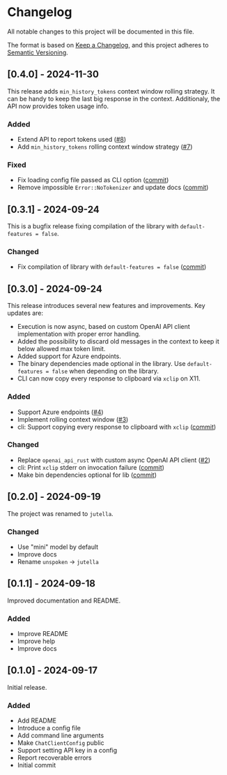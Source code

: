 # Changelog

All notable changes to this project will be documented in this file.

The format is based on [Keep a Changelog](https://keepachangelog.com/en/1.1.0/),
and this project adheres to [Semantic Versioning](https://semver.org/spec/v2.0.0.html).

## [0.4.0] - 2024-11-30

This release adds `min_history_tokens` context window rolling strategy. It can be handy to keep the last big response in the context. Additionaly, the API now provides token usage info.

### Added

- Extend API to report tokens used ([#8](https://github.com/dmitry-markin/jutella/pull/8))
- Add `min_history_tokens` rolling context window strategy ([#7](https://github.com/dmitry-markin/jutella/pull/7))

### Fixed

- Fix loading config file passed as CLI option ([commit](https://github.com/dmitry-markin/jutella/commit/be668dcfb3f082e54e437088d64234af7e5f650e))
- Remove impossible `Error::NoTokenizer` and update docs ([commit](https://github.com/dmitry-markin/jutella/commit/4aef26a43024f0390775da07b26c4ae7a5c378aa))

## [0.3.1] - 2024-09-24

This is a bugfix release fixing compilation of the library with `default-features = false`.

### Changed

- Fix compilation of library with `default-features = false` ([commit](https://github.com/dmitry-markin/jutella/commit/3e9493f5ec67fea0cbc35467aa0789d3d5914add))

## [0.3.0] - 2024-09-24

This release introduces several new features and improvements. Key updates are:

- Execution is now async, based on custom OpenAI API client implementation with proper error handling.
- Added the possibility to discard old messages in the context to keep it below allowed max token limit.
- Added support for Azure endpoints.
- The binary dependencies made optional in the library. Use `default-features = false` when depending on the library.
- CLI can now copy every response to clipboard via `xclip` on X11.

### Added

- Support Azure endpoints ([#4](https://github.com/dmitry-markin/jutella/pull/4))
- Implement rolling context window ([#3](https://github.com/dmitry-markin/jutella/pull/3))
- cli: Support copying every response to clipboard with `xclip` ([commit](https://github.com/dmitry-markin/jutella/commit/88e5ea633fca541edd140cd5c9c2941d8e2862ed))

### Changed

- Replace `openai_api_rust` with custom async OpenAI API client ([#2](https://github.com/dmitry-markin/jutella/pull/2))
- cli: Print `xclip` stderr on invocation failure ([commit](https://github.com/dmitry-markin/jutella/commit/06f5431a2f9fca4ca0babab24a37b9644f3e82c4))
- Make bin dependencies optional for lib ([commit](https://github.com/dmitry-markin/jutella/commit/ff76ba787df8739930cab43759c8903c48b326da))

## [0.2.0] - 2024-09-19

The project was renamed to `jutella`.

### Changed

- Use "mini" model by default
- Improve docs
- Rename `unspoken` -> `jutella`

## [0.1.1] - 2024-09-18

Improved documentation and README.

### Added

- Improve README
- Improve help
- Improve docs

## [0.1.0] - 2024-09-17

Initial release.

### Added

- Add README
- Introduce a config file
- Add command line arguments
- Make `ChatClientConfig` public
- Support setting API key in a config
- Report recoverable errors
- Initial commit
